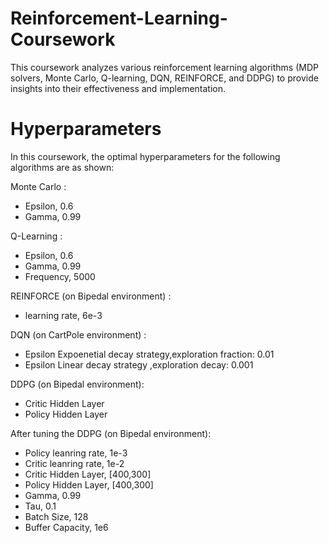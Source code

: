 # Reinforcement-Learning-Coursework

This coursework analyzes various reinforcement learning algorithms (MDP solvers, Monte Carlo, Q-learning, DQN, REINFORCE, and DDPG) to provide insights into their effectiveness and implementation.

# Hyperparameters

In this coursework, the optimal hyperparameters for the following algorithms are as shown:

Monte Carlo : 
* Epsilon, 0.6
* Gamma, 0.99

Q-Learning : 
* Epsilon, 0.6
* Gamma, 0.99
* Frequency, 5000

REINFORCE (on Bipedal environment) : 
* learning rate, 6e-3 

DQN (on CartPole environment) : 
* Epsilon Expoenetial decay strategy,exploration fraction: 0.01
* Epsilon Linear decay strategy ,exploration decay: 0.001

DDPG (on Bipedal environment): 
* Critic Hidden Layer
* Policy Hidden Layer

After tuning the DDPG (on Bipedal environment): 
* Policy leanring rate, 1e-3
* Critic leanring rate, 1e-2
* Critic Hidden Layer, [400,300]
* Policy Hidden Layer, [400,300]
* Gamma, 0.99
* Tau, 0.1
* Batch Size, 128
* Buffer Capacity, 1e6
